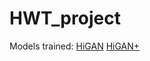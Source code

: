 # HWT_project
Models trained:
[HiGAN](https://github.com/NA-burova/HiGAN)
[HiGAN+](https://github.com/NA-burova/HiGANplus)
